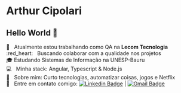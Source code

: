 # Arthur Cipolari

## Hello World 👋

 :round_pushpin: &nbsp; Atualmente estou trabalhando como QA na **Lecom Tecnologia**
 <br/> :red_heart: &nbsp; Buscando colaborar com a qualidade nos projetos
 <br/> 🎓 Estudando Sistemas de Informação na UNESP-Bauru
 <br/> :computer: &nbsp; Minha stack: Angular, Typescript & Node.js
 <br/> 💬  &nbsp; Sobre mim: Curto tecnologias, automatizar coisas, jogos e Netflix
 <br/> :email: &nbsp; Entre em contato comigo: [![Linkedin Badge](https://img.shields.io/badge/-ArthurCipolari-blue?style=flat-square&logo=Linkedin&logoColor=white&link=https://www.linkedin.com/in/arthurcipolari/)](https://www.linkedin.com/in/arthurcipolari/) 
| 
[![Gmail Badge](https://img.shields.io/badge/-arthur.cipolari@gmail.com-c14438?style=flat-square&logo=Gmail&logoColor=white&link=mailto:arthur.cipolari@gmail.com)](mailto:arthur.cipolari@gmail.com)
